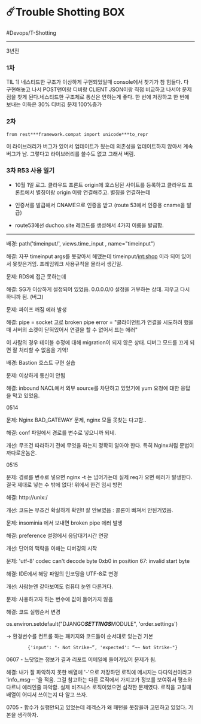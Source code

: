 # ☄️Trouble Shotting BOX 

#Devops/T-Shotting

---



3년전

### 1차

TIL 1) 네스티드한 구조가 이상하게 구현되었일때 console에서 찾기가 참 힘들다. 다 구현해놓고 나서 POST맨이랑 디비랑 CLIENT JSON이랑 직접 비교하고 나서야 문제점을 찾게 된다.네스티드한 구조체로 통신은 안하는게 좋다. 한 번에 저장하고 한 번에 보내는 이득은 30% 디버깅 문제 100%증가

### 2차

`from rest***framework.compat import unicode***to_repr`

이 라이브러리가 버그가 있어서 업데이트가 됬는데 의존성을 업데이트하지 않아서 계속 버그가 남. 그렇다고 라이브러리를 쓸수도 없고 그래서 버림.

### 3차 R53 사용 일기

* 10월 1일 로그. 클라우드 프론트 origin에 호스팅된 사이트를 등록하고 클라우드 프론트에서 별칭이랑 origin 이랑 연결해주고. 별칭을 연결하는데 

* 인증서를 발급해서 CNAME으로 인증을 받고 (route 53에서 인증용 cname을 발급) 

* route53에선 duchoo.site 레코드를 생성해서 4가지 이름을 발급함.

---





배경: path('timeinput/', views.time_input , name="timeinput")

해결: 자꾸 timeinput args를 못찾아서 헤맸는데 timeinput/<int:shop> 이라 되어 있어서 못찾은거임. 프레임워크 사용규칙을 몰라서 생긴일.



문제: RDS에 접근 못하는데

해결: SG가 이상하게 설정되어 있었음. 0.0.0.0/0 설정을 거부하는 상태. 지우고 다시 하니까 됨. (버그)



문제: 파이프 깨짐 에러 발생

해결: pipe = socket 고로 broken pipe error = "클라이언트가 연결을 시도하려 했을 때 서버의 소켓이 닫혀있어서 연결을 할 수 없어서 뜨는 에러" 

이 사람의 경우 테이블 수정에 대해 migration이 되지 않은 상태. 디버그 모드를 끄게 되면 잘 처리할 수 없음을 기억!



배경: Bastion 호스트 구현 실습

문제: 이상하게 통신이 안됨

해결: inbound NACL에서 외부 source를 차단하고 있었기에 yum 요청에 대한 응답을 막고 있었음.



0514

문제: Nginx BAD_GATEWAY 문제, nginx 모듈 못찾는 다고함.. 

해결: conf 파일에서 경로를 변수로 넣으니까 되네.

개선: 무조건 따라하기 전에 무엇을 하는지 정확히 알아야 한다. 특히 Nginx처럼 문법이 까다로운놈은. 

 

0515

문제: 경로를 변수로 넣으면 nginx -t 는 넘어가는데 실제 req가 오면 에러가 발생한다. 결국 제대로 넣는 수 밖에 없다! 위에서 한건 임시 방편 

해결: http://unix:/

개선: 코드는 무조건 확실하게 확인!! 잘 안보였음 : 콜론이 빠져서 안된거였음.



문제: insominia 에서 보내면 broken pipe 에러 발생

해결: preference 설정에서 응답대기시간 연장

개선: 단어의 맥락을 이해는 디버깅의 시작



문제: 'utf-8' codec can't decode byte 0xb0 in position 67: invalid start byte

해결: IDE에서 해당 파일의 인코딩을 UTF-8로 변경

개선: 사람눈엔 같아보여도 컴퓨터 눈엔 다른거다.



문제: 사용하고자 하는 변수에 값이 들어가지 않음

해결: 코드 실행순서 변경

os.environ.setdefault("DJANGO***SETTINGS***MODULE", 'order.settings') 

→ 환경변수를 컨트롤 하는 패키지와 코드들이 순서대로 있는건 기본

            {'input': "- Not Strike~”, 'expected': “~~ Not Strike-"}

0607 - 느닷없는 정보가 결과 리포트 이메일에 들어가있어 문제가 됨.

해결: 내가 잘 파악하지 못한 배열에 '-'으로 저장하던 로직에 메시지는 다다익선이라고 'info_msg··· '을 적음. 그걸 참고하는 다른 로직에서 가지고가 정보를 보여줘서 평소와 다르니 에러인줄 파악함. 실제 비즈니스 로직이었으면 심각한 문제였다. 로직을 고칠때 배열이 어디서 쓰이는지 다 알고 쓰자.



0705 - 함수가 실행안되고 있었는데 레겍스가 왜 패턴을 못잡을까 고민하고 있었다. 기본을 생각하자.
